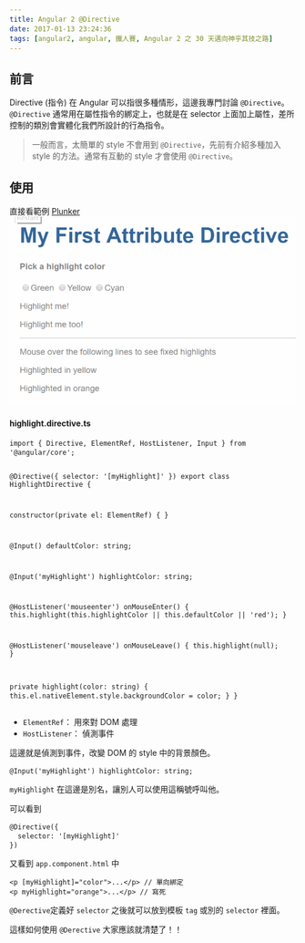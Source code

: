 ```yaml
---
title: Angular 2 @Directive
date: 2017-01-13 23:24:36
tags: [angular2, angular, 鐵人賽, Angular 2 之 30 天邁向神乎其技之路]
---
```

<h2>&#x524D;&#x8A00;</h2>
<p>Directive (&#x6307;&#x4EE4;) &#x5728; Angular &#x53EF;&#x4EE5;&#x6307;&#x5F88;&#x591A;&#x7A2E;&#x60C5;&#x5F62;&#xFF0C;&#x9019;&#x908A;&#x6211;&#x5C08;&#x9580;&#x8A0E;&#x8AD6; <code>@Directive</code>&#x3002;<code>@Directive</code> &#x901A;&#x5E38;&#x7528;&#x5728;&#x5C6C;&#x6027;&#x6307;&#x4EE4;&#x7684;&#x7D81;&#x5B9A;&#x4E0A;&#xFF0C;&#x4E5F;&#x5C31;&#x662F;&#x5728; selector &#x4E0A;&#x9762;&#x52A0;&#x4E0A;&#x5C6C;&#x6027;&#xFF0C;&#x5DEE;&#x6240;&#x63A7;&#x5236;&#x7684;&#x985E;&#x5225;&#x6703;&#x5BE6;&#x9AD4;&#x5316;&#x6211;&#x5011;&#x6240;&#x8A2D;&#x8A08;&#x7684;&#x884C;&#x70BA;&#x6307;&#x4EE4;&#x3002;</p>
<blockquote>
<p>&#x4E00;&#x822C;&#x800C;&#x8A00;&#xFF0C;&#x592A;&#x7C21;&#x55AE;&#x7684; style &#x4E0D;&#x6703;&#x7528;&#x5230; <code>@Directive</code>&#xFF0C;&#x5148;&#x524D;&#x6709;&#x4ECB;&#x7D39;&#x591A;&#x7A2E;&#x52A0;&#x5165; style &#x7684;&#x65B9;&#x6CD5;&#x3002;&#x901A;&#x5E38;&#x6709;&#x4E92;&#x52D5;&#x7684; style &#x624D;&#x6703;&#x4F7F;&#x7528; <code>@Directive</code>&#x3002;</p>
</blockquote>
<h2>&#x4F7F;&#x7528;</h2>
<p>&#x76F4;&#x63A5;&#x770B;&#x7BC4;&#x4F8B; <a href="https://embed.plnkr.co/OR0H2lFS8o2Dkc34hBiy/" target="_blank">Plunker</a><br>
<img src="https://raw.githubusercontent.com/tigercosmos/webImg/master/angular-directive.gif" alt></p>
<h4>highlight.directive.ts</h4>
<pre><code>import { Directive, ElementRef, HostListener, Input } from &apos;@angular/core&apos;;

@Directive({
  selector: &apos;[myHighlight]&apos;
})
export class HighlightDirective {

  constructor(private el: ElementRef) { }

  @Input() defaultColor: string;

  @Input(&apos;myHighlight&apos;) highlightColor: string;

  @HostListener(&apos;mouseenter&apos;) onMouseEnter() {
    this.highlight(this.highlightColor || this.defaultColor || &apos;red&apos;);
  }

  @HostListener(&apos;mouseleave&apos;) onMouseLeave() {
    this.highlight(null);
  }

  private highlight(color: string) {
    this.el.nativeElement.style.backgroundColor = color;
  }
}
</code></pre>
<ul>
<li>
<code>ElementRef</code>&#xFF1A; &#x7528;&#x4F86;&#x5C0D; DOM &#x8655;&#x7406;</li>
<li>
<code>HostListener</code>&#xFF1A; &#x5075;&#x6E2C;&#x4E8B;&#x4EF6;</li>
</ul>
<p>&#x9019;&#x908A;&#x5C31;&#x662F;&#x5075;&#x6E2C;&#x5230;&#x4E8B;&#x4EF6;&#xFF0C;&#x6539;&#x8B8A; DOM &#x7684; style &#x4E2D;&#x7684;&#x80CC;&#x666F;&#x984F;&#x8272;&#x3002;</p>
<pre><code>@Input(&apos;myHighlight&apos;) highlightColor: string;
</code></pre>
<p><code>myHighlight</code> &#x5728;&#x9019;&#x908A;&#x662F;&#x5225;&#x540D;&#xFF0C;&#x8B93;&#x5225;&#x4EBA;&#x53EF;&#x4EE5;&#x4F7F;&#x7528;&#x9019;&#x7A31;&#x865F;&#x547C;&#x53EB;&#x4ED6;&#x3002;</p>
<p>&#x53EF;&#x4EE5;&#x770B;&#x5230;</p>
<pre><code>@Directive({
  selector: &apos;[myHighlight]&apos;
})
</code></pre>
<p>&#x53C8;&#x770B;&#x5230; <code>app.component.html</code> &#x4E2D;</p>
<pre><code>&lt;p [myHighlight]=&quot;color&quot;&gt;...&lt;/p&gt; // &#x55AE;&#x5411;&#x7D81;&#x5B9A;
&lt;p myHighlight=&quot;orange&quot;&gt;...&lt;/p&gt; // &#x5BEB;&#x6B7B;
</code></pre>
<p><code>@Derective</code>&#x5B9A;&#x7FA9;&#x597D; <code>selector</code> &#x4E4B;&#x5F8C;&#x5C31;&#x53EF;&#x4EE5;&#x653E;&#x5230;&#x6A21;&#x677F; <code>tag</code> &#x6216;&#x5225;&#x7684; <code>selector</code> &#x88E1;&#x9762;&#x3002;</p>
<p>&#x9019;&#x6A23;&#x5982;&#x4F55;&#x4F7F;&#x7528; <code>@Derective</code> &#x5927;&#x5BB6;&#x61C9;&#x8A72;&#x5C31;&#x6E05;&#x695A;&#x4E86;&#xFF01;&#xFF01;</p>
 <br>
                                                    </div>
                    </div>
                
